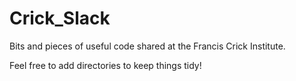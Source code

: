# Crick_Slack
Bits and pieces of useful code shared at the Francis Crick Institute. 

Feel free to add directories to keep things tidy!
